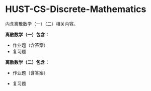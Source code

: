 # HUST-CS-Discrete-Mathematics

内含离散数学（一）（二）相关内容。

**离散数学（一）包含：**

- 作业题（含答案）
- 复习题

**离散数学（二）包含：**

- 作业题（含答案）

- 复习题
